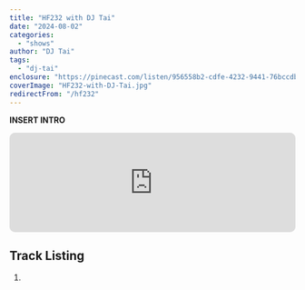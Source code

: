 ```yaml
---
title: "HF232 with DJ Tai"
date: "2024-08-02"
categories:
  - "shows"
author: "DJ Tai"
tags:
  - "dj-tai"
enclosure: "https://pinecast.com/listen/956558b2-cdfe-4232-9441-76bccdba51bb.mp3 134527685 audio/mpeg "
coverImage: "HF232-with-DJ-Tai.jpg"
redirectFrom: "/hf232"
---
```


**INSERT INTRO**

<iframe id="embedPlayer" src="https://embed.podcasts.apple.com/gb/podcast/hf230-with-andi-king-19-jul-2024/id355833875?i=1000662742976&amp;itsct=podcast_box_player&amp;itscg=30200&amp;ls=1&amp;theme=auto" height="175px" frameborder="0" sandbox="allow-forms allow-popups allow-same-origin allow-scripts allow-top-navigation-by-user-activation" allow="autoplay *; encrypted-media *; clipboard-write" style="width: 100%; max-width: 660px; overflow: hidden; border-radius: 10px; transform: translateZ(0px); animation: 2s ease 0s 6 normal none running loading-indicator; background-color: rgb(228, 228, 228);"></iframe>

## Track Listing

1. 